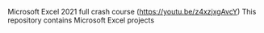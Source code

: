 Microsoft Excel 2021 full crash course (https://youtu.be/z4xzjxgAvcY)
This repository contains Microsoft Excel projects
